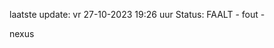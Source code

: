 laatste update: 
vr 27-10-2023 19:26   uur 
Status: FAALT - fout - 
<div class="service R">nexus</div>
